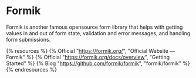 # Formik

Formik is another famous opensource form library that helps with getting values in and out of form state, validation and error messages, and handling form submissions.

{% resources %}
  {% Official "https://formik.org/", "Official Website — Formik" %}
  {% Official "https://formik.org/docs/overview", "Getting Started" %}
  {% Blog "https://github.com/formik/formik", "formik/formik" %}
{% endresources %}




